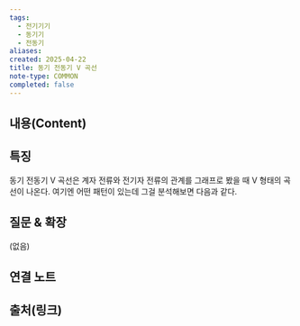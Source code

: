 ```yaml
---
tags:
  - 전기기기
  - 동기기
  - 전동기
aliases: 
created: 2025-04-22
title: 동기 전동기 V 곡선
note-type: COMMON
completed: false
---
```


## 내용(Content)

## 특징

동기 전동기 V 곡선은 계자 전류와 전기자 전류의 관계를 그래프로 봤을 때 V 형태의 곡선이 나온다. 여기엔 어떤 패턴이 있는데 그걸 분석해보면 다음과 같다.


## 질문 & 확장

(없음)

## 연결 노트

## 출처(링크)

